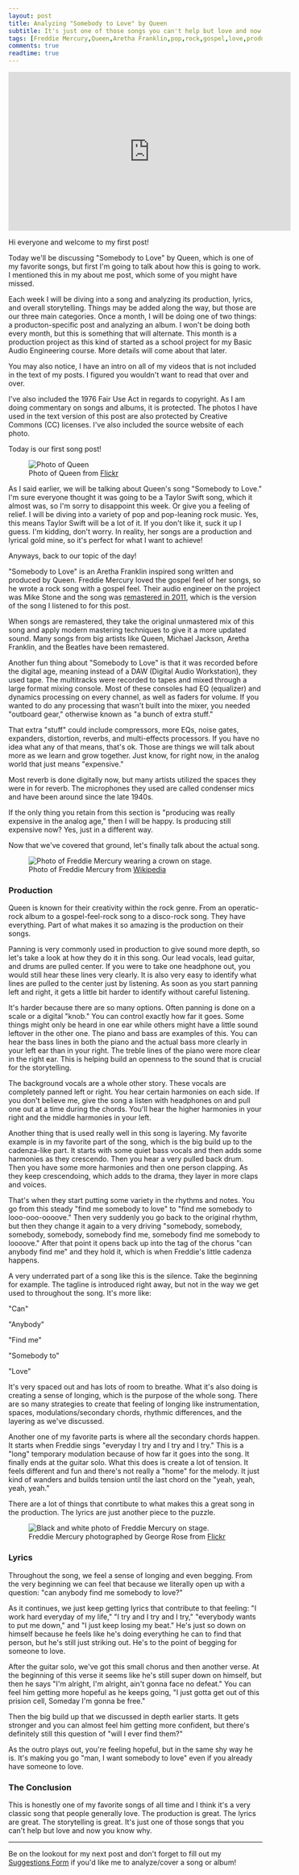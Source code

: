 ```yaml
---
layout: post
title: Analyzing "Somebody to Love" by Queen
subtitle: It's just one of those songs you can't help but love and now you know why.
tags: [Freddie Mercury,Queen,Aretha Franklin,pop,rock,gospel,love,production,music,lyrics,Michael Jackson,The Beatles,Taylor Swift,Digital Audio Workstation,condensor mics]
comments: true
readtime: true
---
```


<iframe width="560" height="315" src="https://www.youtube.com/embed/U_Htj3I8XDI?si=50-4cWWOhn3M2O-Z" title="YouTube video player" frameborder="0" allow="accelerometer; autoplay; clipboard-write; encrypted-media; gyroscope; picture-in-picture; web-share" referrerpolicy="strict-origin-when-cross-origin" allowfullscreen></iframe>

Hi everyone and welcome to my first post!

Today we'll be discussing "Somebody to Love" by Queen, which is one of my favorite songs, but first I'm going to talk about how this is going to work. I mentioned this in my about me post, which some of you might have missed.

Each week I will be diving into a song and analyzing its production, lyrics, and overall storytelling. Things may be added along the way, but those are our three main categories. Once a month, I will be doing one of two things: a producton-specific post and analyzing an album. I won't be doing both every month, but this is something that will alternate. This month is a production project as this kind of started as a school project for my Basic Audio Engineering course. More details will come about that later.

You may also notice, I have an intro on all of my videos that is not included in the text of my posts. I figured you wouldn't want to read that over and over.

I've also included the 1976 Fair Use Act in regards to copyright. As I am doing commentary on songs and albums, it is protected. The photos I have used in the text version of this post are also protected by Creative Commons (CC) licenses. I've also included the source website of each photo.

Today is our first song post!

<figure>
    <img src="/assets/img/Queen_band.jpg" alt="Photo of Queen">
    <figcaption>Photo of Queen from <a href="https://www.flickr.com/photos/37814055@N08/3474558151">Flickr</a></figcaption>
</figure>


As I said earlier, we will be talking about Queen's song "Somebody to Love." I'm sure everyone thought it was going to be a Taylor Swift song, which it almost was, so I'm sorry to disappoint this week. Or give you a feeling of relief. I will be diving into a variety of pop and pop-leaning rock music. Yes, this means Taylor Swift will be a lot of it. If you don't like it, suck it up I guess. I'm kidding, don't worry. In reality, her songs are a production and lyrical gold mine, so it's perfect for what I want to achieve!

Anyways, back to our topic of the day!

"Somebody to Love" is an Aretha Franklin inspired song written and produced by Queen. Freddie Mercury loved the gospel feel of her songs, so he wrote a rock song with a gospel feel. Their audio engineer on the project was Mike Stone and the song was [remastered in 2011](https://youtu.be/EKpHL483Bzw?si=pURIc7AjF7baQ5Bf), which is the version of the song I listened to for this post.

When songs are remastered, they take the original unmastered mix of this song and apply modern mastering techniques to give it a more updated sound. Many songs from big artists like Queen, Michael Jackson, Aretha Franklin, and the Beatles have been remastered.

Another fun thing about "Somebody to Love" is that it was recorded before the digital age, meaning instead of a DAW (Digital Audio Workstation), they used tape. The multitracks were recorded to tapes and mixed through a large format mixing console. Most of these consoles had EQ (equalizer) and dynamics processing on every channel, as well as faders for volume. If you wanted to do any processing that wasn't built into the mixer, you needed "outboard gear," otherwise known as "a bunch of extra stuff."

That extra "stuff" could include compressors, more EQs, noise gates, expanders, distortion, reverbs, and multi-effects processors. If you have no idea what any of that means, that's ok. Those are things we will talk about more as we learn and grow together. Just know, for right now, in the analog world that just means "expensive."

Most reverb is done digitally now, but many artists utilized the spaces they were in for reverb. The microphones they used are called condenser mics and have been around since the late 1940s.

If the only thing you retain from this section is "producing was really expensive in the analog age," then I will be happy. Is producing still expensive now? Yes, just in a different way.

Now that we've covered that ground, let's finally talk about the actual song.

<figure>
    <img src="/assets/img/Freddie_Mercury_Crown.jpg" alt="Photo of Freddie Mercury wearing a crown on stage.">
    <figcaption>Photo of Freddie Mercury from <a href="https://en.wikipedia.org/wiki/God_Save_the_Queen_%28band%29">Wikipedia</a></figcaption>
</figure>

### Production

Queen is known for their creativity within the rock genre. From an operatic-rock album to a gospel-feel-rock song to a disco-rock song. They have everything. Part of what makes it so amazing is the production on their songs.

Panning is very commonly used in production to give sound more depth, so let's take a look at how they do it in this song. Our lead vocals, lead guitar, and drums are pulled center. If you were to take one headphone out, you would still hear these lines very clearly. It is also very easy to identify what lines are pulled to the center just by listening. As soon as you start panning left and right, it gets a little bit harder to identify without careful listening.

It's harder because there are so many options. Often panning is done on a scale or a digital "knob." You can control exactly how far it goes. Some things might only be heard in one ear while others might have a little sound leftover in the other one. The piano and bass are examples of this. You can hear the bass lines in both the piano and the actual bass more clearly in your left ear than in your right. The treble lines of the piano were more clear in the right ear. This is helping build an openness to the sound that is crucial for the storytelling.

The background vocals are a whole other story. These vocals are completely panned left or right. You hear certain harmonies on each side. If you don't believe me, give the song a listen with headphones on and pull one out at a time during the chords. You'll hear the higher harmonies in your right and the middle harmonies in your left.

Another thing that is used really well in this song is layering. My favorite example is in my favorite part of the song, which is the big build up to the cadenza-like part. It starts with some quiet bass vocals and then adds some harmonies as they crescendo. Then you hear a very pulled back drum. Then you have some more harmonies and then one person clapping. As they keep crescendoing, which adds to the drama, they layer in more claps and voices.

That's when they start putting some variety in the rhythms and notes. You go from this steady "find me somebody to love" to "find me somebody to looo-ooo-oooove." Then very suddenly you go back to the original rhythm, but then they change it again to a very driving "somebody, somebody, somebody, somebody, somebody find me, somebody find me somebody to loooove." After that point it opens back up into the tag of the chorus "can anybody find me" and they hold it, which is when Freddie's little cadenza happens.

A very underrated part of a song like this is the silence. Take the beginning for example. The tagline is introduced right away, but not in the way we get used to throughout the song. It's more like:

"Can"

"Anybody"

"Find me"

"Somebody to"

"Love"

It's very spaced out and has lots of room to breathe. What it's also doing is creating a sense of longing, which is the purpose of the whole song. There are so many strategies to create that feeling of longing like instrumentation, spaces, modulations/secondary chords, rhythmic differences, and the layering as we've discussed.

Another one of my favorite parts is where all the secondary chords happen. It starts when Freddie sings "everyday I try and I try and I try." This is a "long" temporary modulation because of how far it goes into the song. It finally ends at the guitar solo. What this does is create a lot of tension. It feels different and fun and there's not really a "home" for the melody. It just kind of wanders and builds tension until the last chord on the "yeah, yeah, yeah, yeah."

There are a lot of things that conrtibute to what makes this a great song in the production. The lyrics are just another piece to the puzzle.

<figure>
    <img src="/assets/img/mercurybw.jpg" alt="Black and white photo of Freddie Mercury on stage.">
    <figcaption>Freddie Mercury photographed by George Rose from <a href="https://www.flickr.com/photos/comunitaqueeniana/35579400301">Flickr</a></figcaption>
</figure>

### Lyrics
Throughout the song, we feel a sense of longing and even begging. From the very beginning we can feel that because we literally open up with a question: "can anybody find me somebody to love?"

As it continues, we just keep getting lyrics that contribute to that feeling: "I work hard everyday of my life," "I try and I try and I try," "everybody wants to put me down," and "I just keep losing my beat." He's just so down on himself because he feels like he's doing everything he can to find that person, but he's still just striking out. He's to the point of begging for someone to love.

After the guitar solo, we've got this small chorus and then another verse. At the beginning of this verse it seems like he's still super down on himself, but then he says "I'm alright, I'm alright, ain't gonna face no defeat." You can feel him getting more hopeful as he keeps going, "I just gotta get out of this prision cell, Someday I'm gonna be free."

Then the big build up that we discussed in depth earlier starts. It gets stronger and you can almost feel him getting more confident, but there's definitely still this question of "will I ever find them?"

As the outro plays out, you're feeling hopeful, but in the same shy way he is. It's making you go "man, I want somebody to love" even if you already have someone to love.

### The Conclusion
This is honestly one of my favorite songs of all time and I think it's a very classic song that people generally love. The production is great. The lyrics are great. The storytelling is great. It's just one of those songs that you can't help but love and now you know why.

---

Be on the lookout for my next post and don't forget to fill out my [Suggestions Form](/suggestionsform) if you'd like me to analyze/cover a song or album!
